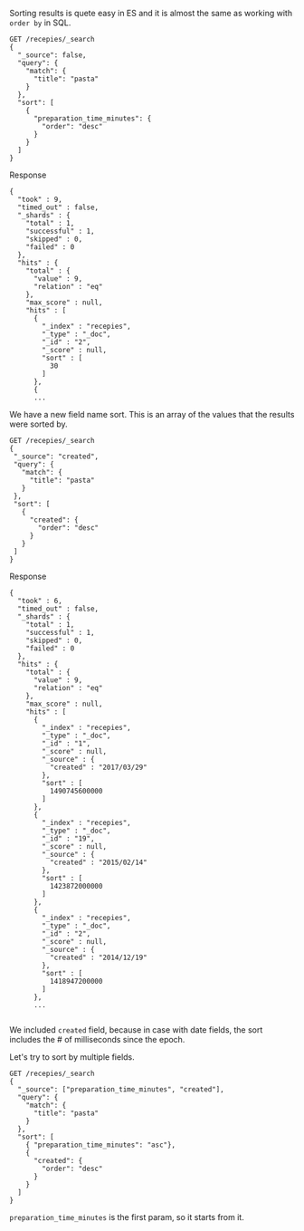 Sorting results is quete easy in ES and it is almost the same as working with `order by` in SQL. 

```
GET /recepies/_search
{
  "_source": false, 
  "query": {
    "match": {
      "title": "pasta"
    }
  },
  "sort": [
    {
      "preparation_time_minutes": {
        "order": "desc"
      }
    }
  ]
}
```

Response

```
{
  "took" : 9,
  "timed_out" : false,
  "_shards" : {
    "total" : 1,
    "successful" : 1,
    "skipped" : 0,
    "failed" : 0
  },
  "hits" : {
    "total" : {
      "value" : 9,
      "relation" : "eq"
    },
    "max_score" : null,
    "hits" : [
      {
        "_index" : "recepies",
        "_type" : "_doc",
        "_id" : "2",
        "_score" : null,
        "sort" : [
          30
        ]
      },
      {
      ...
 ```
 
 We have a new field name sort. This is an array of the values that the results were sorted by. 
 
 ```
 GET /recepies/_search
{
  "_source": "created", 
  "query": {
    "match": {
      "title": "pasta"
    }
  },
  "sort": [
    {
      "created": {
        "order": "desc"
      }
    }
  ]
}
```

Response

```
{
  "took" : 6,
  "timed_out" : false,
  "_shards" : {
    "total" : 1,
    "successful" : 1,
    "skipped" : 0,
    "failed" : 0
  },
  "hits" : {
    "total" : {
      "value" : 9,
      "relation" : "eq"
    },
    "max_score" : null,
    "hits" : [
      {
        "_index" : "recepies",
        "_type" : "_doc",
        "_id" : "1",
        "_score" : null,
        "_source" : {
          "created" : "2017/03/29"
        },
        "sort" : [
          1490745600000
        ]
      },
      {
        "_index" : "recepies",
        "_type" : "_doc",
        "_id" : "19",
        "_score" : null,
        "_source" : {
          "created" : "2015/02/14"
        },
        "sort" : [
          1423872000000
        ]
      },
      {
        "_index" : "recepies",
        "_type" : "_doc",
        "_id" : "2",
        "_score" : null,
        "_source" : {
          "created" : "2014/12/19"
        },
        "sort" : [
          1418947200000
        ]
      },
      ...
      
```

We included `created` field, because in case with date fields, the sort includes the # of milliseconds since the epoch. 

Let's try to sort by multiple fields.

```
GET /recepies/_search
{
  "_source": ["preparation_time_minutes", "created"], 
  "query": {
    "match": {
      "title": "pasta"
    }
  },
  "sort": [
    { "preparation_time_minutes": "asc"},
    {
      "created": {
        "order": "desc"
      }
    }
  ]
}
```

`preparation_time_minutes` is the first param, so it starts from it. 
